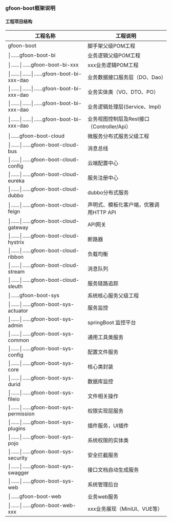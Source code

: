 
### gfoon-boot框架说明 
#### 工程项目结构

|          工程名称                             | 工程说明 |
|----------------------------------------------|----------------------|
|gfoon-boot                                    | 脚手架父级POM工程 |
|│......gfoon-boot-bi                          | 业务逻辑父级POM工程|
|│......│......gfoon-boot-bi-xxx               | xxx业务逻辑POM工程|
|│......│......│......gfoon-boot-bi-xxx-dao    | 业务数据接口服务层（DO、Dao）|
|│......│......│......gfoon-boot-bi-xxx-dao    | 业务实体类（VO、DTO、PO）|
|│......│......│......gfoon-boot-bi-xxx-dao    | 业务逻辑处理层(Service、Impl)|
|│......│......│......gfoon-boot-bi-xxx-dao    | 业务视图控制层及Rest接口（Controller/Api）|
|│......gfoon-boot-cloud                       | 微服务分布式服务父级工程|
|│......│......gfoon-boot-cloud-bus            | 消息总线|
|│......│......gfoon-boot-cloud-config         | 云端配置中心|
|│......│......gfoon-boot-cloud-eureka         | 服务注册中心|
|│......│......gfoon-boot-cloud-dubbo          | dubbo分布式服务|
|│......│......gfoon-boot-cloud-feign          | 声明式、模板化客户端，优雅调用HTTP API|
|│......│......gfoon-boot-cloud-gateway        | API网关|
|│......│......gfoon-boot-cloud-hystrix        | 断路器|
|│......│......gfoon-boot-cloud-ribbon         | 负载均衡|
|│......│......gfoon-boot-cloud-stream         | 消息队列|
|│......│......gfoon-boot-cloud-sleuth         | 服务链路追踪|
|│......gfoon-boot-sys                       | 系统核心服务父级工程|
|│......│......gfoon-boot-sys-actuator            | 服务监控|
|│......│......gfoon-boot-sys-admin         | springBoot 监控平台|
|│......│......gfoon-boot-sys-common         | 通用工具类服务|
|│......│......gfoon-boot-sys-config          | 配置文件服务|
|│......│......gfoon-boot-sys-core          | 核心类封装|
|│......│......gfoon-boot-sys-durid        | 数据库监控|
|│......│......gfoon-boot-sys-fileio        | 文件相关操作|
|│......│......gfoon-boot-sys-permission         | 权限实现层服务|
|│......│......gfoon-boot-sys-plugins         | 插件服务，UI插件|
|│......│......gfoon-boot-sys-pojo         | 系统权限的实体类|
|│......│......gfoon-boot-sys-security         | 安全拦截服务|
|│......│......gfoon-boot-sys-swagger         | 接口文档自动生成服务|
|│......│......gfoon-boot-sys-web         | 系统管理后台 |
|│......gfoon-boot-web                       | 业务web服务|
|│......│......gfoon-boot-web-xxx            | xxx业务展现（MiniUI、VUE等）|
